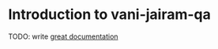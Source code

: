 # Introduction to vani-jairam-qa

TODO: write [great documentation](http://jacobian.org/writing/what-to-write/)
